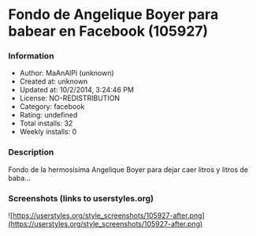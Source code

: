# Fondo de Angelique Boyer para babear en Facebook (105927)

### Information
- Author: MaAnAlPi (unknown)
- Created at: unknown
- Updated at: 10/2/2014, 3:24:46 PM
- License: NO-REDISTRIBUTION
- Category: facebook
- Rating: undefined
- Total installs: 32
- Weekly installs: 0


### Description
Fondo de la hermosísima Angelique Boyer para dejar caer litros y litros de baba...


### Screenshots (links to userstyles.org)
![https://userstyles.org/style_screenshots/105927-after.png](https://userstyles.org/style_screenshots/105927-after.png)


